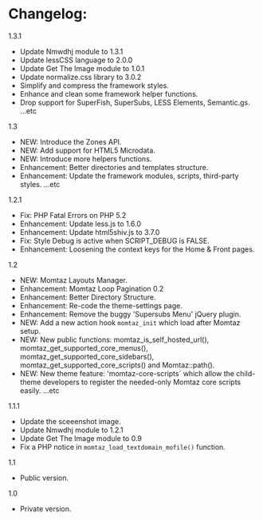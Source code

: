 
Changelog:
================

1.3.1
  - Update Nmwdhj module to 1.3.1
  - Update lessCSS language to 2.0.0
  - Update Get The Image module to 1.0.1
  - Update normalize.css library to 3.0.2
  - Simplify and compress the framework styles.
  - Enhance and clean some framework helper functions.
  - Drop support for SuperFish, SuperSubs, LESS Elements, Semantic.gs.
    ...etc

1.3
  - NEW: Introduce the Zones API.
  - NEW: Add support for HTML5 Microdata. 
  - NEW: Introduce more helpers functions.
  - Enhancement: Better directories and templates structure.
  - Enhancement: Update the framework modules, scripts, third-party styles.
    ...etc

1.2.1
  - Fix: PHP Fatal Errors on PHP 5.2
  - Enhancement: Update less.js to 1.6.0
  - Enhancement: Update html5shiv.js to 3.7.0
  - Fix: Style Debug is active when SCRIPT_DEBUG is FALSE.
  - Enhancement: Loosening the context keys for the Home & Front pages.

1.2
  - NEW: Momtaz Layouts Manager.
  - Enhancement: Momtaz Loop Pagination 0.2
  - Enhancement: Better Directory Structure.
  - Enhancement: Re-code the theme-settings page.
  - Enhancement: Remove the buggy 'Supersubs Menu' jQuery plugin.
  - NEW: Add a new action hook `momtaz_init` which load after Momtaz setup.
  - NEW: New public functions: momtaz_is_self_hosted_url(), momtaz_get_supported_core_menus(), momtaz_get_supported_core_sidebars(), momtaz_get_supported_core_scripts() and Momtaz::path().
  - NEW: New theme feature: 'momtaz-core-scripts` which allow the child-theme developers to register the needed-only Momtaz core scripts easily.
...etc

1.1.1
  - Update the sceeenshot image.
  - Update Nmwdhj module to 1.2.1
  - Update Get The Image module to 0.9
  - Fix a PHP notice in `momtaz_load_textdomain_mofile()` function.

1.1
  - Public version.

1.0
  - Private version.
